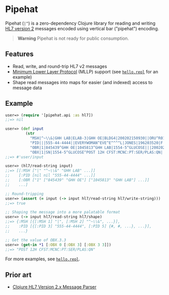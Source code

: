 # Pipehat

Pipehat (`|^`) is a zero-dependency Clojure library for reading and writing [HL7 version 2](https://www.hl7.org/implement/standards/product_brief.cfm?product_id=185) messages encoded using vertical bar ("pipehat") encoding.

> **Warning**
> Pipehat is not ready for public consumption.

## Features

- Read, write, and round-trip HL7 v2 messages
- [Minimum Lower Layer Protocol](http://www.hl7.org/implement/standards/product_brief.cfm?product_id=55) (MLLP) support (see [`hello.repl`](https://github.com/eerohele/pipehat/blob/main/repl/hello.repl) for an example)
- Shape read messages into maps for easier (and indexed) access to message data

## Example

```clojure
user=> (require '[pipehat.api :as hl7])
;;=> nil

user=> (def input
         (str
           "MSH|^~\\&|GHH LAB|ELAB-3|GHH OE|BLDG4|200202150930||ORU^R01|CNTRL-3456|P|2.4\r"
           "PID|||555-44-4444||EVERYWOMAN^EVE^E^^^^L|JONES|196203520|F|||153 FERNWOOD DR.^^STATESVILLE^OH^35292||(206)3345232|(206)752-121||||AC555444444||67-A4335^OH^20030520\r"
           "OBR|1|845439^GHH OE|1045813^GHH LAB|1554-5^GLUCOSE|||200202150730||||||||555-55-5555~555-66-6666-666^PRIMARY^PATRICIA P^^^^MD^^LEVEL SEVEN HEALTHCARE, INC.|||||||||F||||||444-44-4444^HIPPOCRATES^HOWARD H^^^^MD\r"
           "OBX|1|SN|1554-5^GLUCOSE^POST 12H CFST:MCNC:PT:SER/PLAS:QN||^182|mg/dl|70_105|H|||F\r"))
;;=> #'user/input

user=> (hl7/read-string input)
;;=> [[:MSH ["|" "^~\\&" "GHH LAB" ...]]
;;    [:PID [nil nil "555-44-4444" ...]]
;;    [:OBR ["1" ["845439" "GHH OE"] ["1045813" "GHH LAB"] ...]]
;;    ...]

;; Round-tripping
user=> (assert (= input (-> input hl7/read-string hl7/write-string)))
;;=> true

;; Shaping the message into a more palatable format
user=> (-> input hl7/read-string hl7/shape)
;;=> {:MSH [{[:MSH 1] "|", [:MSH 2] "^~\\&", ...}],
;;    :PID [{[:PID 3] "555-44-4444", [:PID 5] {#, #, ...}, ...}],
;;    ...}

;; Get the value of OBX.3.3
user=> (get-in *1 [:OBX 0 [:OBX 3] [:OBX 3 3]])
;;=> "POST 12H CFST:MCNC:PT:SER/PLAS:QN"
```

For more examples, see [`hello.repl`](https://github.com/eerohele/pipehat/blob/main/repl/hello.repl).

## Prior art

- [Clojure HL7 Version 2.x Message Parser](https://github.com/cmiles74/clojure-hl7-messaging-2-parser)
